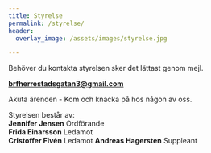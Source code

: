 ```yaml
---
title: Styrelse
permalink: /styrelse/
header:
  overlay_image: /assets/images/styrelse.jpg

---
```


Behöver du kontakta styrelsen sker det lättast genom mejl.

**[brfherrestadsgatan3@gmail.com](mailto:brfherrestadsgatan3@gmail.com)**  

Akuta ärenden - Kom och knacka på hos någon av oss.  

Styrelsen består av:  
**Jennifer Jensen** Ordförande  
**Frida Einarsson** Ledamot  
**Cristoffer Fivén** Ledamot
**Andreas Hagersten** Suppleant
